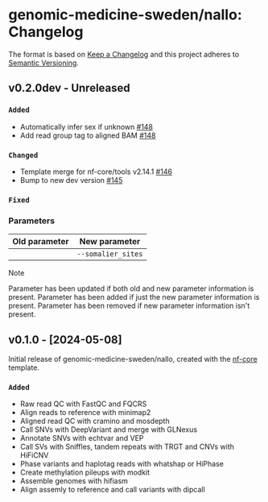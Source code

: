 # genomic-medicine-sweden/nallo: Changelog

The format is based on [Keep a Changelog](https://keepachangelog.com/en/1.0.0/)
and this project adheres to [Semantic Versioning](https://semver.org/spec/v2.0.0.html).

## v0.2.0dev - Unreleased

### `Added`

- Automatically infer sex if unknown [#148](https://github.com/genomic-medicine-sweden/nallo/pull/148)
- Add read group tag to aligned BAM [#148](https://github.com/genomic-medicine-sweden/nallo/pull/148)

### `Changed`

- Template merge for nf-core/tools v2.14.1 [#146](https://github.com/genomic-medicine-sweden/nallo/pull/146)
- Bump to new dev version [#145](https://github.com/genomic-medicine-sweden/nallo/pull/145)

### `Fixed`

### Parameters

| Old parameter | New parameter      |
| ------------- | ------------------ |
|               | `--somalier_sites` |

> [!NOTE]
> Parameter has been updated if both old and new parameter information is present.
> Parameter has been added if just the new parameter information is present.
> Parameter has been removed if new parameter information isn't present.

## v0.1.0 - [2024-05-08]

Initial release of genomic-medicine-sweden/nallo, created with the [nf-core](https://nf-co.re/) template.

### `Added`

- Raw read QC with FastQC and FQCRS
- Align reads to reference with minimap2
- Aligned read QC with cramino and mosdepth
- Call SNVs with DeepVariant and merge with GLNexus
- Annotate SNVs with echtvar and VEP
- Call SVs with Sniffles, tandem repeats with TRGT and CNVs with HiFiCNV
- Phase variants and haplotag reads with whatshap or HiPhase
- Create methylation pileups with modkit
- Assemble genomes with hifiasm
- Align assemly to reference and call variants with dipcall
